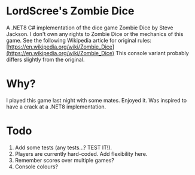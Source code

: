 # LordScree's Zombie Dice
A .NET8 C# implementation of the dice game Zombie Dice by Steve Jackson.
I don't own any rights to Zombie Dice or the mechanics of this game.
See the following Wikipedia article for original rules: [https://en.wikipedia.org/wiki/Zombie_Dice](https://en.wikipedia.org/wiki/Zombie_Dice)
This console variant probably differs slightly from the original.

# Why?
I played this game last night with some mates. Enjoyed it. Was inspired to have
a crack at a .NET8 implementation.

# Todo
1. Add some tests (any tests...? TEST IT!).
1. Players are currently hard-coded. Add flexibility here.
1. Remember scores over multiple games?
1. Console colours?
